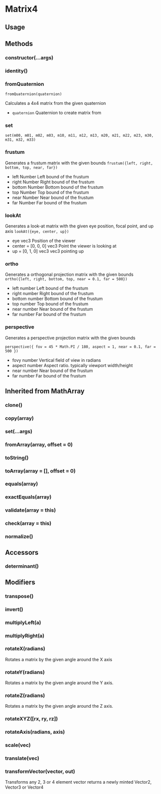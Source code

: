 # Matrix4

## Usage

## Methods

### constructor(...args)

### identity()

### fromQuaternion

`fromQuaternion(quaternion)`

Calculates a 4x4 matrix from the given quaternion
* `quaternion` Quaternion to create matrix from

### set

`set(m00, m01, m02, m03, m10, m11, m12, m13, m20, m21, m22, m23, m30, m31, m32, m33)`

### frustum

Generates a frustum matrix with the given bounds
`frustum({left, right, bottom, top, near, far})`
* left  Number  Left bound of the frustum
* right Number  Right bound of the frustum
* bottom  Number  Bottom bound of the frustum
* top Number  Top bound of the frustum
* near  Number  Near bound of the frustum
* far Number  Far bound of the frustum

### lookAt
Generates a look-at matrix with the given eye position, focal point, and up axis
`lookAt({eye, center, up})`
* eye vec3  Position of the viewer
* center = [0, 0, 0]  vec3  Point the viewer is looking at
* up = [0, 1, 0]  vec3  vec3 pointing up

### ortho
Generates a orthogonal projection matrix with the given bounds
`ortho({left, right, bottom, top, near = 0.1, far = 500})`
* left  number  Left bound of the frustum
* right number  Right bound of the frustum
* bottom  number  Bottom bound of the frustum
* top number  Top bound of the frustum
* near  number  Near bound of the frustum
* far number  Far bound of the frustum

### perspective
Generates a perspective projection matrix with the given bounds

`perspective({
  fov = 45 * Math.PI / 180,
  aspect = 1,
  near = 0.1,
  far = 500
})`
* fovy  number  Vertical field of view in radians
* aspect  number  Aspect ratio. typically viewport width/height
* near  number  Near bound of the frustum
* far number  Far bound of the frustum

## Inherited from MathArray

### clone()
### copy(array)
### set(...args)
### fromArray(array, offset = 0)
### toString()
### toArray(array = [], offset = 0)
### equals(array)
### exactEquals(array)
### validate(array = this)
### check(array = this)
### normalize()

## Accessors

### determinant()

## Modifiers

### transpose()

### invert()

### multiplyLeft(a)

### multiplyRight(a)

### rotateX(radians)

Rotates a matrix by the given angle around the X axis

### rotateY(radians)

Rotates a matrix by the given angle around the Y axis.

### rotateZ(radians)

Rotates a matrix by the given angle around the Z axis.

### rotateXYZ([rx, ry, rz])

### rotateAxis(radians, axis)

### scale(vec)

### translate(vec)

### transformVector(vector, out)

Transforms any 2, 3 or 4 element vector
returns a newly minted Vector2, Vector3 or Vector4
